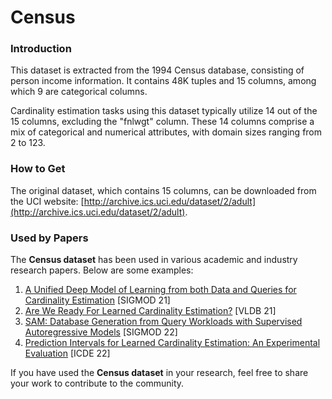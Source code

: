# Census

### Introduction

This dataset is extracted from the 1994 Census database, consisting of person income information. It contains 48K tuples and 15 columns, among which 9 are categorical columns.

Cardinality estimation tasks using this dataset typically utilize 14 out of the 15 columns, excluding the "fnlwgt" column. These 14 columns comprise a mix of categorical and numerical attributes, with domain sizes ranging from 2 to 123.

### How to Get
The original dataset, which contains 15 columns, can be downloaded from the UCI website: [http://archive.ics.uci.edu/dataset/2/adult](http://archive.ics.uci.edu/dataset/2/adult).


### **Used by Papers**

The **Census dataset** has been used in various academic and industry research papers. Below are some examples:

1. [A Unified Deep Model of Learning from both Data and Queries for Cardinality Estimation](https://dl.acm.org/doi/pdf/10.1145/3448016.3452830) [SIGMOD 21]
2. [Are We Ready For Learned Cardinality Estimation?](https://arxiv.org/pdf/2012.06743) [VLDB 21]
3. [SAM: Database Generation from Query Workloads with Supervised Autoregressive Models](https://dl.acm.org/doi/pdf/10.1145/3514221.3526168) [SIGMOD 22]
4. [Prediction Intervals for Learned Cardinality  Estimation: An Experimental Evaluation](https://ieeexplore.ieee.org/stamp/stamp.jsp?tp=&arnumber=9835501) [ICDE 22]

If you have used the **Census  dataset** in your research, feel free to share your work to contribute to the community.